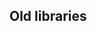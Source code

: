 
<!inputFile|path=Chapters/Alexandrie/alexandrie.md!>

<!inputFile|path=Chapters/bloc/bloc.md!>
<!inputFile|path=Chapters/bloc/text.md!>

## Old libraries

<!inputFile|path=Chapters/Athens/Athens.md!>